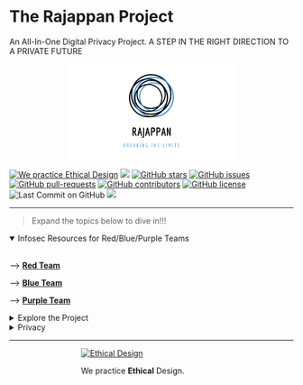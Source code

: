 # The Rajappan Project

An All-In-One Digital Privacy Project. A STEP IN THE RIGHT DIRECTION TO A PRIVATE FUTURE

<div style='display: block; width: 300px; margin-left: auto; margin-right: auto;'><img style='margin-left: auto; margin-right: auto; margin-bottom: 0; ' alt='Rajappan: Breaking the limits' src='docs/logo.png'></div>

<a href='https://ind.ie/ethical-design'><img style='margin-left: auto; margin-right: auto;' alt='We practice Ethical Design' src='https://img.shields.io/badge/Ethical_Design-_▲_❤_-blue.svg'></a>
![](https://visitor-badge.laobi.icu/badge?page_id=kaiiyer.rajappan)
[![GitHub stars](https://img.shields.io/github/stars/kaiiyer/rajappan)](https://github.com/kaiiyer/rajappan/stargazers)
[![GitHub issues](https://img.shields.io/github/issues/kaiiyer/rajappan.svg)](https://GitHub.com/kaiiyer/rajappan/issues/)
[![GitHub pull-requests](https://img.shields.io/github/issues-pr/kaiiyer/rajappan.svg)](https://GitHub.com/kaiiyer/rajappan/pull/)
[![GitHub contributors](https://img.shields.io/github/contributors/kaiiyer/rajappan.svg)](https://GitHub.com/kaiiyer/rajappan/graphs/contributors/)
[![GitHub license](https://img.shields.io/github/license/kaiiyer/rajappan)](https://github.com/kaiiyer/rajappan/blob/master/LICENSE)
![Last Commit on GitHub](https://img.shields.io/github/last-commit/kaiiyer/rajappan.svg)
[<img src="https://api.gitsponsors.com/api/badge/img?id=264258658" height="20">](https://api.gitsponsors.com/api/badge/link?p=DngerUKhHsctqzUgGKmX7vU8AcX2RgSOMv8iOHBl67ENjn9wkPy6p7wIOze8OKrBt2EZwae+3duWsihD+UWn87he6ZN8wr6yN4BtakBLOqBII7KEI/p5bNfN07FjBX+KSXHJrA3N3J6Ld6Mnp1pYaQ==)

---------

> Expand the topics below to dive in!!!

<details open>
<summary>Infosec Resources for Red/Blue/Purple Teams</summary>
<br>

--> [**Red Team**](infosec/RedTeam/README.md)

--> [**Blue Team**](infosec/BlueTeam/README.md)

--> [**Purple Team**](infosec/PurpleTeam/README.md)

</details>

<details>
<summary>Explore the Project</summary>
<br>

[Dive In](explore/README.md)

--> [**Cyber Starter Pack**](explore/starter-pack.md)

--> [**Security Books**](explore/books.md)

--> [**Cyber Careers**](explore/career.md)

--> [**Security Conferences and Podcasts**](explore/conf-pod.md)

--> [**Security YT Channels**](explore/video.md)

</details>



<details>
<summary>Privacy</summary>
<br>

--> [**Privacy Resources**](privacy/README.md)

</details>



---------

<div style='display: block; width: 250px; margin-left: auto; margin-right: auto;'><a href='https://ind.ie/ethical-design'><img style='margin-left: auto; margin-right: auto; margin-bottom: 0;' alt='Ethical Design' src='https://ind.ie/ethical-design/images/ethical-design-badge-tiny.svg'></a><p>We practice <strong>Ethical</strong> Design.</p></div>
